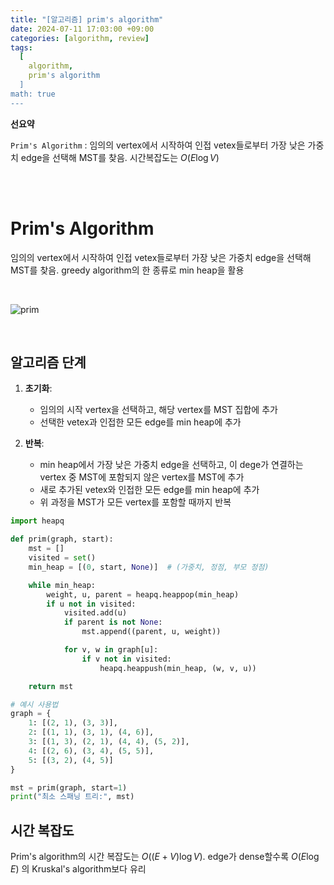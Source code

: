 ```yaml
---
title: "[알고리즘] prim's algorithm"
date: 2024-07-11 17:03:00 +09:00
categories: [algorithm, review]
tags:
  [
    algorithm,
    prim's algorithm
  ]
math: true
---
```


**선요약**

`Prim's Algorithm` : 임의의 vertex에서 시작하여 인접 vetex들로부터 가장 낮은 가중치 edge을 선택해 MST를 찾음. 시간복잡도는 $O(E \log V)$


<br/>
<br/>

# **Prim's Algorithm**

임의의 vertex에서 시작하여 인접 vetex들로부터 가장 낮은 가중치 edge을 선택해 MST를 찾음. greedy algorithm의 한 종류로 min heap을 활용

<br/>

 
![prim](https://upload.wikimedia.org/wikipedia/en/9/96/Prim-animation.gif)

<br/>

## **알고리즘 단계**

1. **초기화**:
   - 임의의 시작 vertex을 선택하고, 해당 vertex를 MST 집합에 추가
   - 선택한 vetex과 인접한 모든 edge를 min heap에 추가

2. **반복**:
   - min heap에서 가장 낮은 가중치 edge을 선택하고, 이 dege가 연결하는 vertex 중 MST에 포함되지 않은 vertex를 MST에 추가
   - 새로 추가된 vetex와 인접한 모든 edge를 min heap에 추가
   - 위 과정을 MST가 모든 vertex를 포함할 때까지 반복

```python
import heapq

def prim(graph, start):
    mst = []
    visited = set()
    min_heap = [(0, start, None)]  # (가중치, 정점, 부모 정점)

    while min_heap:
        weight, u, parent = heapq.heappop(min_heap)
        if u not in visited:
            visited.add(u)
            if parent is not None:
                mst.append((parent, u, weight))

            for v, w in graph[u]:
                if v not in visited:
                    heapq.heappush(min_heap, (w, v, u))

    return mst

# 예시 사용법
graph = {
    1: [(2, 1), (3, 3)],
    2: [(1, 1), (3, 1), (4, 6)],
    3: [(1, 3), (2, 1), (4, 4), (5, 2)],
    4: [(2, 6), (3, 4), (5, 5)],
    5: [(3, 2), (4, 5)]
}

mst = prim(graph, start=1)
print("최소 스패닝 트리:", mst)
```

## **시간 복잡도**

Prim's algorithm의 시간 복잡도는 $O((E + V) \log V)$. edge가 dense할수록 $O(E \log E)$ 의 Kruskal's algorithm보다 유리